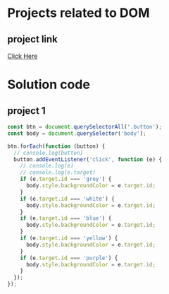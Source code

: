 # Projects related to DOM

## project link
[Click Here](https://stackblitz.com/edit/dom-project-chaiaurcode-asxbn57u?file=1-colorChanger%2Findex.html)



# Solution code

## project 1


```javascript
const btn = document.querySelectorAll('.button');
const body = document.querySelector('body');

btn.forEach(function (button) {
  // console.log(button)
  button.addEventListener('click', function (e) {
    // console.log(e)
    // console.log(e.target)
    if (e.target.id === 'grey') {
      body.style.backgroundColor = e.target.id;
    }
    if (e.target.id === 'white') {
      body.style.backgroundColor = e.target.id;
    }
    if (e.target.id === 'blue') {
      body.style.backgroundColor = e.target.id;
    }
    if (e.target.id === 'yellow') {
      body.style.backgroundColor = e.target.id;
    }
    if (e.target.id === 'purple') {
      body.style.backgroundColor = e.target.id;
    }
  });
});


```